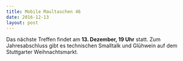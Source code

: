```yaml
---
title: Mobile Maultaschen 46
date: 2016-12-13
layout: post
---
```


Das nächste Treffen findet am **13. Dezember, 19 Uhr** statt. Zum Jahresabschluss gibt es technischen Smalltalk und Glühwein auf dem Stuttgarter Weihnachtsmarkt.
